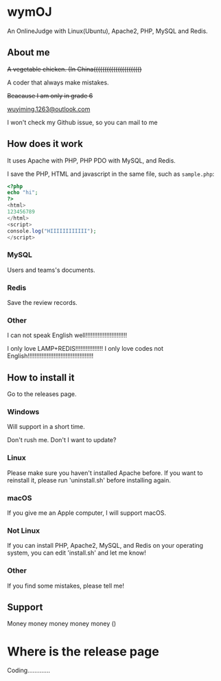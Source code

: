 # wymOJ

An OnlineJudge with Linux(Ubuntu), Apache2, PHP, MySQL and Redis.

## About me

~~A vegetable chicken. (In China((((((((((((((((((((()~~

A coder that always make mistakes.

~~Beacause I am only in grade 6~~

wuyiming.1263@outlook.com

I won't check my Github issue, so you can mail to me

## How does it work

It uses Apache with PHP, PHP PDO with MySQL, and Redis.

I save the PHP, HTML and javascript in the same file, such as `sample.php`:

```php
<?php
echo "hi";
?>
<html>
123456789
</html>
<script>
console.log("HIIIIIIIIIIII");
</script>
```

### MySQL

Users and teams's documents.

### Redis

Save the review records.

### Other

I can not speak English well!!!!!!!!!!!!!!!!!!!!!!!!

I only love LAMP+REDIS!!!!!!!!!!!!!!!! I only love codes not English!!!!!!!!!!!!!!!!!!!!!!!!!!!!!!!!!!!!!!

## How to install it

Go to the releases page.

### Windows

Will support in a short time.

Don't rush me. Don't I want to update?

### Linux

Please make sure you haven't installed Apache before. If you want to reinstall it, please run 'uninstall.sh' before installing again.

### macOS

If you give me an Apple computer, I will support macOS.

### Not Linux

If you can install PHP, Apache2, MySQL, and Redis on your operating system, you can edit 'install.sh' and let me know!

### Other

If you find some mistakes, please tell me!

## Support

Money money money money money ()

# Where is the release page

Coding.............
